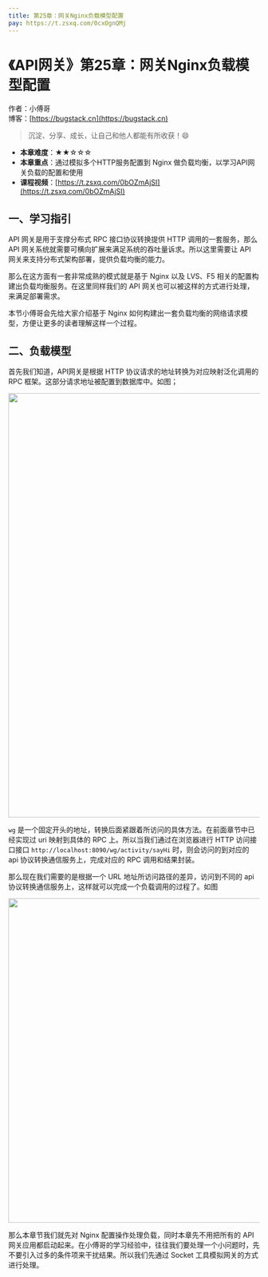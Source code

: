 ```yaml
---
title: 第25章：网关Nginx负载模型配置
pay: https://t.zsxq.com/0cxOgnQMj
---
```


# 《API网关》第25章：网关Nginx负载模型配置

作者：小傅哥
<br/>博客：[https://bugstack.cn](https://bugstack.cn)

>沉淀、分享、成长，让自己和他人都能有所收获！😄

- **本章难度**：★★☆☆☆
- **本章重点**：通过模拟多个HTTP服务配置到 Nginx 做负载均衡，以学习API网关负载的配置和使用
- **课程视频**：[https://t.zsxq.com/0bOZmAjSI](https://t.zsxq.com/0bOZmAjSI)

## 一、学习指引

API 网关是用于支撑分布式 RPC 接口协议转换提供 HTTP 调用的一套服务，那么 API 网关系统就需要可横向扩展来满足系统的吞吐量诉求。所以这里需要让 API 网关来支持分布式架构部署，提供负载均衡的能力。

那么在这方面有一套非常成熟的模式就是基于 Nginx 以及 LVS、F5 相关的配置构建出负载均衡服务。在这里同样我们的 API 网关也可以被这样的方式进行处理，来满足部署需求。

本节小傅哥会先给大家介绍基于 Nginx 如何构建出一套负载均衡的网络请求模型，方便让更多的读者理解这样一个过程。

## 二、负载模型

首先我们知道，API网关是根据 HTTP 协议请求的地址转换为对应映射泛化调用的  RPC 框架。这部分请求地址被配置到数据库中。如图；

<div align="center">
    <img src="https://bugstack.cn/images/article/assembly/api-gateway/api-gateway-25-02.png?raw=true" width="850px">
</div>

`wg` 是一个固定开头的地址，转换后面紧跟着所访问的具体方法。在前面章节中已经实现过 uri 映射到具体的 RPC 上。所以当我们通过在浏览器进行 HTTP 访问接口接口 `http://localhost:8090/wg/activity/sayHi` 时，则会访问的到对应的 api 协议转换通信服务上，完成对应的 RPC 调用和结果封装。

那么现在我们需要的是根据一个 URL 地址所访问路径的差异，访问到不同的 api 协议转换通信服务上，这样就可以完成一个负载调用的过程了。如图

<div align="center">
    <img src="https://bugstack.cn/images/article/assembly/api-gateway/api-gateway-25-01.png?raw=true" width="650px">
</div>

那么本章节我们就先对 Nginx 配置操作处理负载，同时本章先不用把所有的 API 网关应用都启动起来。在小傅哥的学习经验中，往往我们要处理一个小问题时，先不要引入过多的条件项来干扰结果。所以我们先通过 Socket 工具模拟网关的方式进行处理。